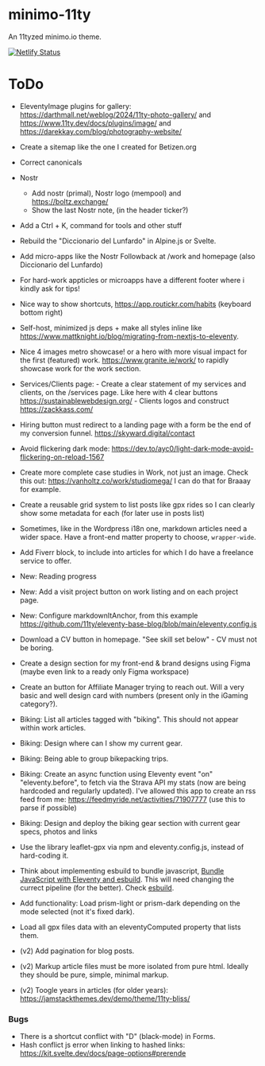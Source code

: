 # minimo-11ty

An 11tyzed minimo.io theme.

[![Netlify Status](https://api.netlify.com/api/v1/badges/f84a1fda-72ce-4e3f-bd8e-4edaa693026d/deploy-status)](https://app.netlify.com/sites/minimo-io/deploys)

# ToDo

- EleventyImage plugins for gallery: https://darthmall.net/weblog/2024/11ty-photo-gallery/ and https://www.11ty.dev/docs/plugins/image/ and https://darekkay.com/blog/photography-website/
- Create a sitemap like the one I created for Betizen.org
- Correct canonicals
- Nostr
    - Add nostr (primal), Nostr logo (mempool) and https://boltz.exchange/
    - Show the last Nostr note, (in the header ticker?)
- Add a Ctrl + K, command for tools and other stuff
- Rebuild the "Diccionario del Lunfardo" in Alpine.js or Svelte.
- Add micro-apps like the Nostr Followback at /work and homepage (also Diccionario del Lunfardo)
- For hard-work appticles or microapps have a different footer where i kindly ask for tips!
- Nice way to show shortcuts, https://app.routickr.com/habits (keyboard bottom right)
- Self-host, minimized js deps + make all styles inline like https://www.mattknight.io/blog/migrating-from-nextjs-to-eleventy.
- Nice 4 images metro showcase! or a hero with more visual impact for the first (featured) work.
  https://www.granite.ie/work/ to rapidly showcase work for the work section.
- Services/Clients page: - Create a clear statement of my services and clients, on the /services page. Like here with 4 clear buttons https://sustainablewebdesign.org/ - Clients logos and construct https://zackkass.com/
- Hiring button must redirect to a landing page with a form be the end of my conversion funnel.
  https://skyward.digital/contact
- Avoid flickering dark mode: https://dev.to/ayc0/light-dark-mode-avoid-flickering-on-reload-1567
- Create more complete case studies in Work, not just an image. Check this out: https://vanholtz.co/work/studiomega/
  I can do that for Braaay for example.
- Create a reusable grid system to list posts like gpx rides so I can clearly show some metadata for each (for later use in posts list)
- Sometimes, like in the Wordpress i18n one, markdown articles need a wider space. Have a front-end matter property to choose, `wrapper-wide`.
- Add Fiverr block, to include into articles for which I do have a freelance service to offer.
- New: Reading progress
- New: Add a visit project button on work listing and on each project page.
- New: Configure markdownItAnchor, from this example https://github.com/11ty/eleventy-base-blog/blob/main/eleventy.config.js
- Download a CV button in homepage. "See skill set below" - CV must not be boring.
- Create a design section for my front-end & brand designs using Figma (maybe even link to a ready only Figma workspace)
- Create an button for Affiliate Manager trying to reach out.
  Will a very basic and well design card with numbers (present only in the iGaming category?).
- Biking: List all articles tagged with "biking". This should not appear within work articles.
- Biking: Design where can I show my current gear.
- Biking: Being able to group bikepacking trips.
- Biking: Create an async function using Eleventy event "on" "eleventy.before", to fetch via the Strava API my stats (now are being hardcoded and regularly updated). I've allowed this app to create an rss feed from me: https://feedmyride.net/activities/71907777 (use this to parse if possible)
- Biking: Design and deploy the biking gear section with current gear specs, photos and links
- Use the library leaflet-gpx via npm and eleventy.config.js, instead of hard-coding it.
- Think about implementing esbuild to bundle javascript, [Bundle JavaScript with Eleventy and esbuild](https://blog.r0b.io/post/bundle-javascript-with-eleventy-and-esbuild/). This will need changing the currect pipeline (for the better). Check [esbuild](https://github.com/evanw/esbuild).
- Add functionality: Load prism-light or prism-dark depending on the mode selected (not it's fixed dark).
- Load all gpx files data with an eleventyComputed property that lists them.

- (v2) Add pagination for blog posts.
- (v2) Markup article files must be more isolated from pure html. Ideally they should be pure, simple, minimal markup.
- (v2) Toogle years in articles (for older years): https://jamstackthemes.dev/demo/theme/11ty-bliss/

### Bugs

- There is a shortcut conflict with "D" (black-mode) in Forms.
- Hash conflict js error when linking to hashed links: https://kit.svelte.dev/docs/page-options#prerende
